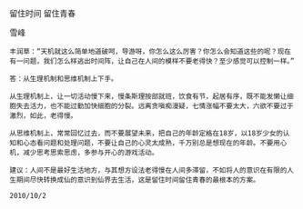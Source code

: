 留住时间 留住青春

雪峰


    丰润草：“天机就这么简单地道破呵，导游呀，你怎么这么厉害？你怎么会知道这些的呢？现在有一问题，我们怎么样逃出时间阵，让自己在人间的模样不要老得快？至少感觉可以控制一样。”

    答：从生理机制和思维机制上下手。

    从生理机制上，让一切活动慢下来，慢条斯理按部就班，饮食有节，起居有序，既不能发懒让细胞失去活力，也不能过勤加快细胞的分裂。远离贪嗔痴漫疑，七情涨幅不要太大，六欲不要过于激烈，如此，老得慢。

    从思维机制上，常常回忆过去，而不要展望未来，把自己的年龄定格在18岁，以18岁少女的认知和心态看问题和处理问题，不要让自己的心灵太成熟，千万别总是想现在的年龄。不要用心机，减少思考思索思虑，多参与开心的游戏活动。

    建议：人间不是最好生活地方，与其想方设法老得慢在人间多滞留，不如将人的意识在有限的人生期间尽快转换成仙的意识到仙界去生活，这是留住时间留住青春的最根本的方案。

    2010/10/2



